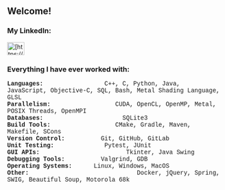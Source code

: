 <!---
AnthCol/AnthCol is a ✨ special ✨ repository because its `README.md` (this file) appears on your GitHub profile.
You can click the Preview link to take a look at your changes.
--->

## Welcome!
<p>

### My LinkedIn:
<a href="https://linkedin.com/in/anthcol" target="blank">
  <img align="center" src="https://raw.githubusercontent.com/rahuldkjain/github-profile-readme-generator/master/src/images/icons/Social/linked-in-alt.svg" alt="[https://www.linkedin.com/in/anthony-colaiacovo-876a061a0/](https://www.linkedin.com/in/anthcol/)" height="30" width="40" /></a>
</p>

<h3 align="left">Everything I have ever worked with:</h3>
<p style="font-family: Courier, sans-serif" align="left"> 
<b>Languages:</b>&nbsp; &nbsp; &nbsp; &nbsp; &nbsp; &nbsp;&nbsp;&nbsp;&nbsp;&nbsp;&nbsp; C++, C, Python, Java, JavaScript, Objective-C, SQL, Bash, Metal Shading Language, GLSL <br>
<b>Parallelism:</b>&nbsp; &nbsp; &nbsp; &nbsp; &nbsp; &nbsp; &nbsp; &nbsp; &nbsp; CUDA, OpenCL, OpenMP, Metal, POSIX Threads, OpenMPI <br>
<b>Databases:</b>&nbsp; &nbsp; &nbsp; &nbsp; &nbsp; &nbsp; &nbsp; &nbsp; &nbsp; &nbsp; &nbsp; SQLite3 <br>
<b>Build Tools:</b>&nbsp; &nbsp; &nbsp; &nbsp; &nbsp; &nbsp; &nbsp; &nbsp; &nbsp; CMake, Gradle, Maven, Makefile, SCons <br>
<b>Version Control:</b>&nbsp; &nbsp; &nbsp; &nbsp; &nbsp; Git, GitHub, GitLab <br>
<b>Unit Testing:</b>&nbsp; &nbsp; &nbsp; &nbsp; &nbsp; &nbsp; &nbsp; Pytest, JUnit <br>
<b>GUI APIs:</b>&nbsp; &nbsp; &nbsp; &nbsp; &nbsp; &nbsp; &nbsp; &nbsp; &nbsp; &nbsp; &nbsp; &nbsp; Tkinter, Java Swing <br>
<b>Debugging Tools:</b>&nbsp; &nbsp; &nbsp; &nbsp; &nbsp; Valgrind, GDB <br>
<b>Operating Systems:</b>&nbsp; &nbsp; &nbsp; Linux, Windows, MacOS <br>
<b>Other:</b>&nbsp; &nbsp; &nbsp; &nbsp; &nbsp; &nbsp; &nbsp; &nbsp; &nbsp; &nbsp; &nbsp; &nbsp; &nbsp; &nbsp; &nbsp; Docker, jQuery, Spring, SWIG, Beautiful Soup, Motorola 68k <br>
</p>

